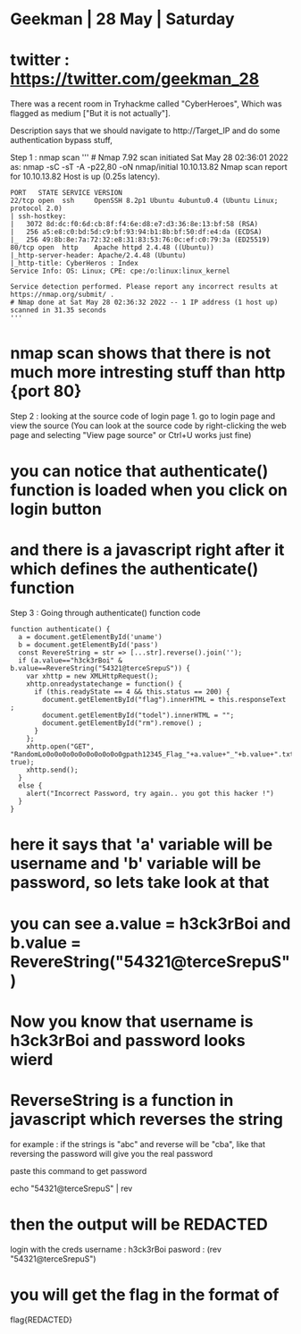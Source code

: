 # Geekman | 28 May | Saturday
# twitter : https://twitter.com/geekman_28

There was a recent room in Tryhackme called "CyberHeroes", Which was flagged as medium ["But it is not actually"].

Description says that we should navigate to http://Target_IP and do some authentication bypass stuff,

Step 1 : nmap scan
    '''
    # Nmap 7.92 scan initiated Sat May 28 02:36:01 2022 as: nmap -sC -sT -A -p22,80 -oN nmap/initial 10.10.13.82
    Nmap scan report for 10.10.13.82
    Host is up (0.25s latency).

    PORT   STATE SERVICE VERSION
    22/tcp open  ssh     OpenSSH 8.2p1 Ubuntu 4ubuntu0.4 (Ubuntu Linux; protocol 2.0)
    | ssh-hostkey: 
    |   3072 8d:dc:f0:6d:cb:8f:f4:6e:d8:e7:d3:36:8e:13:bf:58 (RSA)
    |   256 a5:e8:c0:bd:5d:c9:bf:93:94:b1:8b:bf:50:df:e4:da (ECDSA)
    |_  256 49:8b:8e:7a:72:32:e8:31:83:53:76:0c:ef:c0:79:3a (ED25519)
    80/tcp open  http    Apache httpd 2.4.48 ((Ubuntu))
    |_http-server-header: Apache/2.4.48 (Ubuntu)
    |_http-title: CyberHeros : Index
    Service Info: OS: Linux; CPE: cpe:/o:linux:linux_kernel

    Service detection performed. Please report any incorrect results at https://nmap.org/submit/ .
    # Nmap done at Sat May 28 02:36:32 2022 -- 1 IP address (1 host up) scanned in 31.35 seconds
    '''

# nmap scan shows that there is not much more intresting stuff than http {port 80}

Step 2 : looking at the source code of login page
    1. go to login page and view the source
    (You can look at the source code by right-clicking the web page and selecting "View page source" or
    Ctrl+U works just fine)
    
# you can notice that authenticate() function is loaded when you click on login button
# and there is a javascript right after it which defines the authenticate() function

Step 3 : Going through authenticate() function code

    function authenticate() {
      a = document.getElementById('uname')
      b = document.getElementById('pass')
      const RevereString = str => [...str].reverse().join('');
      if (a.value=="h3ck3rBoi" & b.value==RevereString("54321@terceSrepuS")) { 
        var xhttp = new XMLHttpRequest();
        xhttp.onreadystatechange = function() {
          if (this.readyState == 4 && this.status == 200) {
            document.getElementById("flag").innerHTML = this.responseText ;
            document.getElementById("todel").innerHTML = "";
            document.getElementById("rm").remove() ;
          }
        };
        xhttp.open("GET", "RandomLo0o0o0o0o0o0o0o0o0o0gpath12345_Flag_"+a.value+"_"+b.value+".txt", true);
        xhttp.send();
      }
      else {
        alert("Incorrect Password, try again.. you got this hacker !")
      }
    }

# here it says that 'a' variable will be username and 'b' variable will be password, so lets take look at that

# you can see a.value = h3ck3rBoi and b.value = RevereString("54321@terceSrepuS")
# Now you know that username is h3ck3rBoi and password looks wierd
# ReverseString is a function in javascript which reverses the string
for example : if the strings is "abc" and reverse will be "cba", like that reversing the password will give you the real password

paste this command to get password

echo "54321@terceSrepuS" | rev
# then the output will be REDACTED

login with the creds
username : h3ck3rBoi
pasword : (rev "54321@terceSrepuS")

# you will get the flag in the format of
flag{REDACTED}
